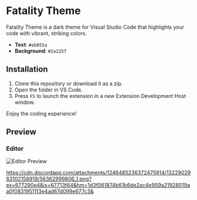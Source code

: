 # Fatality Theme

Fatality Theme is a dark theme for Visual Studio Code that highlights your code with vibrant, striking colors.  
- **Text**: `#eb055a`  
- **Background**: `#2a2257`

## Installation

1. Clone this repository or download it as a zip.
2. Open the folder in VS Code.
3. Press `F5` to launch the extension in a new Extension Development Host window.

Enjoy the coding experience!

## Preview

### Editor
![Editor Preview](https://via.placeholder.com/800x400/2a2257/eb055a?text=Editor+Preview)

https://cdn.discordapp.com/attachments/1246485236372475914/1322902963102158919/56362999806_1.png?ex=677290e4&is=67713f64&hm=1d3f061874b61b6de2ac4e959a21928019aa0f0831951113e4ad67d099e677c3&

